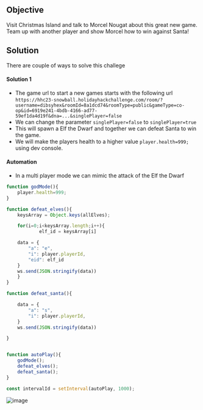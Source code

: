 ## Objective

Visit Christmas Island and talk to Morcel Nougat about this great new game. Team up with another player and show Morcel how to win against Santa!

## Solution

There are couple of ways to solve this challege

#### Solution 1

- The game url to start a new games starts with the following url ```https://hhc23-snowball.holidayhackchallenge.com/room/?username=dibsyhex&roomId=8a1dcd74&roomType=public&gameType=co-op&id=6919e241-4bdb-4166-ad77-59ef1da4d19f&dna=...&singlePlayer=false```
- We can change the parameter ```singlePlayer=false``` to ```singlePlayer=true```
- This will spawn a Elf the Dwarf and together we can defeat Santa to win the game.
- We will make the players health to a higher value ```player.health=999;``` using dev console.

#### Automation

- In a multi player mode we can mimic the attack of the Elf the Dwarf

```Javascript
function godMode(){
	player.health=999;
}

function defeat_elves(){
	keysArray = Object.keys(allElves);

	for(i=0;i<keysArray.length;i++){
    		elf_id = keysArray[i]

	data = {
		"a": "e",
		"i": player.playerId,
		"eid": elf_id
	}
	ws.send(JSON.stringify(data))
	}
}

function defeat_santa(){

	data = {
		"a": "s",
		"i": player.playerId,
	}
	ws.send(JSON.stringify(data))

}


function autoPlay(){
	godMode();
	defeat_elves();
	defeat_santa();
}

const intervalId = setInterval(autoPlay, 1000);
```

![image](https://github.com/dibsy/sans-holiday-hack-2023/assets/1623243/ee9a8e1f-be71-4efa-9a7f-319cec7900dd)
